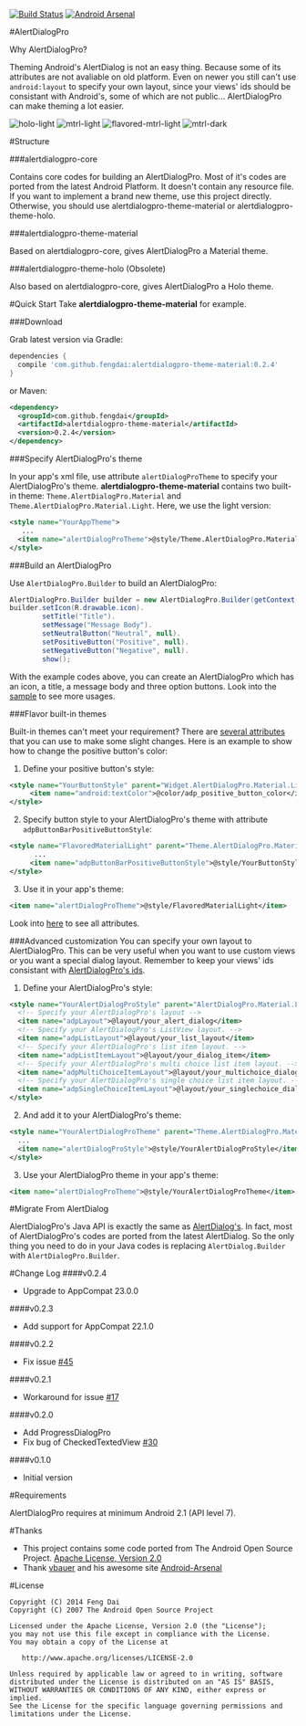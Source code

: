 [![Build Status](https://travis-ci.org/fengdai/AlertDialogPro.svg?branch=master)](https://travis-ci.org/fengdai/AlertDialogPro)
[![Android Arsenal](https://img.shields.io/badge/Android%20Arsenal-AlertDialogPro-brightgreen.svg?style=flat)](https://android-arsenal.com/details/1/1178)

#AlertDialogPro

Why AlertDialogPro?

Theming Android's AlertDialog is not an easy thing. Because some of its attributes are not avaliable on old platform. Even on newer you still can't use ```android:layout``` to specify your own layout, since your views' ids should be consistant with Android's, some of which are not public... AlertDialogPro can make theming a lot easier.

 ![holo-light](https://github.com/fengdai/AlertDialogPro/raw/master/image/holo_light_dialog_only.png)
   ![mtrl-light](https://github.com/fengdai/AlertDialogPro/raw/master/image/material_light_dialog_only.png)
   ![flavored-mtrl-light](https://github.com/fengdai/AlertDialogPro/raw/master/image/flavored_material_light.png)
   ![mtrl-dark](https://github.com/fengdai/AlertDialogPro/raw/master/image/material_dark_dialog_only.png)

#Structure

###alertdialogpro-core

Contains core codes for building an AlertDialogPro. Most of it's codes are ported from the latest Android Platform. It doesn't contain any resource file. If you want to implement a brand new theme, use this project directly. Otherwise, you should use alertdialogpro-theme-material or alertdialogpro-theme-holo.

###alertdialogpro-theme-material

Based on alertdialogpro-core, gives AlertDialogPro a Material theme.

###alertdialogpro-theme-holo (Obsolete)

Also based on alertdialogpro-core, gives AlertDialogPro a Holo theme.

#Quick Start
Take **alertdialogpro-theme-material** for example.

###Download

Grab latest version via Gradle:
```groovy
dependencies {
  compile 'com.github.fengdai:alertdialogpro-theme-material:0.2.4'
}
```

or Maven:
```xml
<dependency>
  <groupId>com.github.fengdai</groupId>
  <artifactId>alertdialogpro-theme-material</artifactId>
  <version>0.2.4</version>
</dependency>
```

###Specify AlertDialogPro's theme

In your app's xml file, use attribute ```alertDialogProTheme``` to specify your AlertDialogPro's theme. **alertdialogpro-theme-material** contains two built-in theme: ```Theme.AlertDialogPro.Material``` and ```Theme.AlertDialogPro.Material.Light```. Here, we use the light version:
```xml
<style name="YourAppTheme">
   ...
  <item name="alertDialogProTheme">@style/Theme.AlertDialogPro.Material.Light</item>
</style>
```

###Build an AlertDialogPro

Use ```AlertDialogPro.Builder``` to build an AlertDialogPro:
```java
AlertDialogPro.Builder builder = new AlertDialogPro.Builder(getContext());
builder.setIcon(R.drawable.icon).
        setTitle("Title").
        setMessage("Message Body").
        setNeutralButton("Neutral", null).
        setPositiveButton("Positive", null).
        setNegativeButton("Negative", null).
        show();
```
With the example codes above, you can create an AlertDialogPro which has an icon, a title, a message body and three option buttons. Look into the [sample](https://github.com/fengdai/AlertDialogPro/blob/master/alertdialogpro-demo/src/main/java/com/alertdialogpro/demo/MainActivity.java) to see more usages.

###Flavor built-in themes

Built-in themes can't meet your requirement? There are [several attributes](https://github.com/fengdai/AlertDialogPro/blob/master/alertdialogpro-core/src/main/res/values/adp_core_attrs.xml) that you can use to make some slight changes. Here is an example to show how to change the positive button's color:

1. Define your positive button's style:
```xml
<style name="YourButtonStyle" parent="Widget.AlertDialogPro.Material.Light.Button">
     <item name="android:textColor">@color/adp_positive_button_color</item>
</style>
```

2. Specify button style to your AlertDialogPro's theme with attribute ```adpButtonBarPositiveButtonStyle```:
```xml
<style name="FlavoredMaterialLight" parent="Theme.AlertDialogPro.Material.Light">
      ...
     <item name="adpButtonBarPositiveButtonStyle">@style/YourButtonStyle</item>
</style>
```
3. Use it in your app's theme:
```xml
<item name="alertDialogProTheme">@style/FlavoredMaterialLight</item>
```

Look into [here](https://github.com/fengdai/AlertDialogPro/blob/master/alertdialogpro-core/src/main/res/values/adp_core_attrs.xml) to see all attributes.

###Advanced customization
You can specify your own layout to AlertDialogPro. This can be very useful when you want to use custom views or you want a special dialog layout. Remember to keep your views' ids consistant with [AlertDialogPro's ids](https://github.com/fengdai/AlertDialogPro/blob/master/alertdialogpro-core/src/main/res/values/adp_core_ids.xml).

1. Define your AlertDialogPro's style:
```xml
<style name="YourAlertDialogProStyle" parent="AlertDialogPro.Material.Light">
  <!-- Specify your AlertDialogPro's layout -->
  <item name="adpLayout">@layout/your_alert_dialog</item>
  <!-- Specify your AlertDialogPro's ListView layout. -->
  <item name="adpListLayout">@layout/your_list_layout</item>
  <!-- Specify your AlertDialogPro's list item layout. -->
  <item name="adpListItemLayout">@layout/your_dialog_item</item>
  <!-- Specify your AlertDialogPro's multi choice list item layout. -->
  <item name="adpMultiChoiceItemLayout">@layout/your_multichoice_dialog_item</item>
  <!-- Specify your AlertDialogPro's single choice list item layout. -->
  <item name="adpSingleChoiceItemLayout">@layout/your_singlechoice_dialog_item</item>
</style>
```
2. And add it to your AlertDialogPro's theme:
```xml
<style name="YourAlertDialogProTheme" parent="Theme.AlertDialogPro.Material.Light">
  ...
  <item name="alertDialogProStyle">@style/YourAlertDialogProStyle</item>
</style>
```

3. Use your AlertDialogPro theme in your app's theme:
```xml
<item name="alertDialogProTheme">@style/YourAlertDialogProTheme</item>
```

#Migrate From AlertDialog

AlertDialogPro's Java API is exactly the same as [AlertDialog's](http://developer.android.com/reference/android/app/AlertDialog.Builder.html). In fact, most of AlertDialogPro's codes are ported from the latest AlertDialog. So the only thing you need to do in your Java codes is replacing ```AlertDialog.Builder``` with ```AlertDialogPro.Builder```.

#Change Log
####v0.2.4
* Upgrade to AppCompat 23.0.0

####v0.2.3
* Add support for AppCompat 22.1.0

####v0.2.2
* Fix issue [#45](https://github.com/fengdai/AlertDialogPro/issues/45)

####v0.2.1
* Workaround for issue [#17](https://github.com/fengdai/AlertDialogPro/issues/17)

####v0.2.0
* Add ProgressDialogPro
* Fix bug of CheckedTextedView [#30](https://github.com/fengdai/AlertDialogPro/issues/30)

####v0.1.0
* Initial version

#Requirements

AlertDialogPro requires at minimum Android 2.1 (API level 7).

#Thanks

   * This project contains some code ported from The Android Open Source Project. [Apache License, Version 2.0](http://www.apache.org/licenses/LICENSE-2.0)
   * Thank [vbauer](https://github.com/vbauer) and his awesome site [Android-Arsenal](https://android-arsenal.com/)

#License

    Copyright (C) 2014 Feng Dai
    Copyright (C) 2007 The Android Open Source Project

    Licensed under the Apache License, Version 2.0 (the "License");
    you may not use this file except in compliance with the License.
    You may obtain a copy of the License at

       http://www.apache.org/licenses/LICENSE-2.0

    Unless required by applicable law or agreed to in writing, software
    distributed under the License is distributed on an "AS IS" BASIS,
    WITHOUT WARRANTIES OR CONDITIONS OF ANY KIND, either express or implied.
    See the License for the specific language governing permissions and
    limitations under the License.
